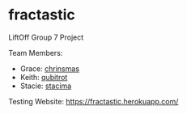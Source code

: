 # fractastic
LiftOff Group 7 Project

Team Members:

  * Grace: [chrinsmas](http://github.com/chrinsmas)
  * Keith: [qubitrot](http://github.com/qubitrot)
  * Stacie: [stacima](http://github.com/staciema)

Testing Website: https://fractastic.herokuapp.com/

